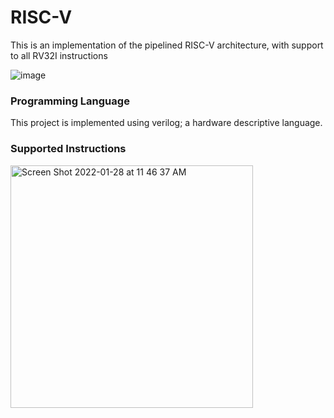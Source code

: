 # RISC-V
This is an implementation of the pipelined RISC-V architecture, with support to all RV32I instructions  

![image](https://user-images.githubusercontent.com/56271967/151587541-04d758b1-3deb-4073-8eac-9a870407e80d.png)


### Programming Language 

This project is implemented using verilog; a hardware descriptive language.


### Supported Instructions

<img width="388" alt="Screen Shot 2022-01-28 at 11 46 37 AM" src="https://user-images.githubusercontent.com/56271967/151587583-6cea0469-5d64-4d11-b487-036fc0d82b2f.png">
